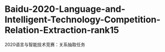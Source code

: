# Baidu-2020-Language-and-Intelligent-Technology-Competition-Relation-Extraction-rank15
2020语言与智能技术竞赛：关系抽取任务

